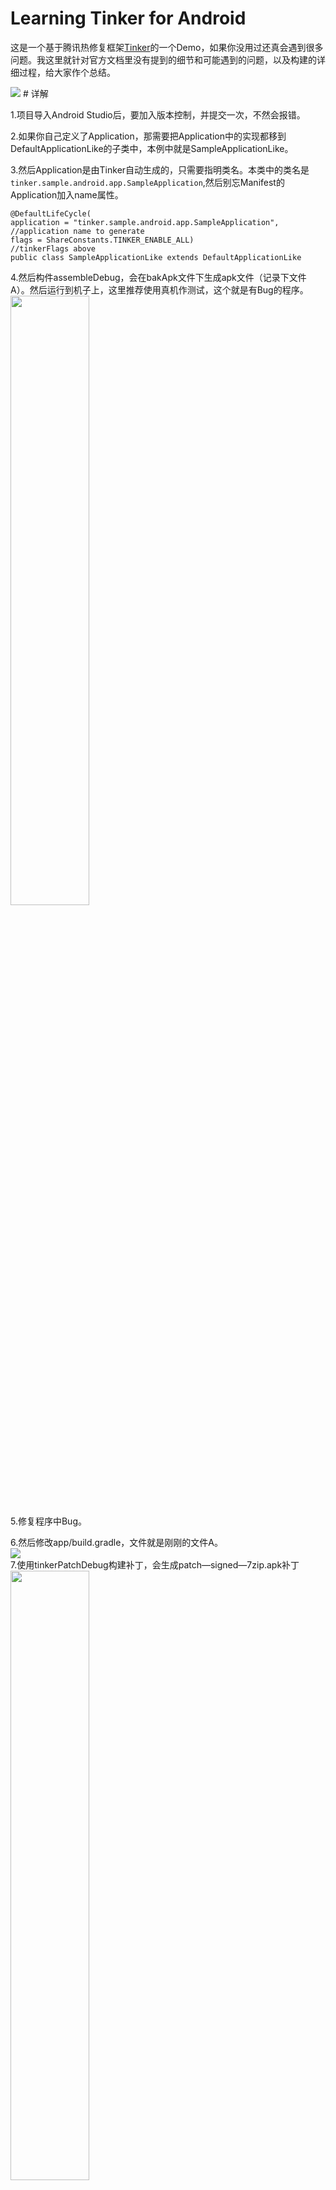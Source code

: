 # Learning Tinker for Android 
这是一个基于腾讯热修复框架[Tinker](https://github.com/Tencent/tinker)的一个Demo，如果你没用过还真会遇到很多问题。我这里就针对官方文档里没有提到的细节和可能遇到的问题，以及构建的详细过程，给大家作个总结。

<img src="screenshots/tinker.gif" />
# 详解

1.项目导入Android Studio后，要加入版本控制，并提交一次，不然会报错。

2.如果你自己定义了Application，那需要把Application中的实现都移到DefaultApplicationLike的子类中，本例中就是SampleApplicationLike。

3.然后Application是由Tinker自动生成的，只需要指明类名。本类中的类名是`tinker.sample.android.app.SampleApplication`,然后别忘Manifest的Application加入name属性。


```
@DefaultLifeCycle(
application = "tinker.sample.android.app.SampleApplication",             //application name to generate
flags = ShareConstants.TINKER_ENABLE_ALL)                                //tinkerFlags above
public class SampleApplicationLike extends DefaultApplicationLike 
```

4.然后构件assembleDebug，会在bakApk文件下生成apk文件（记录下文件A）。然后运行到机子上，这里推荐使用真机作测试，这个就是有Bug的程序。  
<img src="screenshots/assembleDebug.png" width="50%" />  
5.修复程序中Bug。

6.然后修改app/build.gradle，文件就是刚刚的文件A。  
<img src="screenshots/bug_apk.png"  />  
7.使用tinkerPatchDebug构建补丁，会生成patch—signed—7zip.apk补丁  
<img src="screenshots/tinkerPatchDebug.png" width="50%" />  
8.将补丁patch—signed—7zip.apk放在机子的 /storage/sdcard0/ 目录下。

```adb push ./app/build/outputs/tinkerPatch/debug/patch_signed_7zip.apk /storage/sdcard0/```  

9.修复Bug，重启，然后再测试。

##About me

An android developer in Beijing.Welcome to offer me an [Interview invitation](mailto:maat.xing@gmail.com). If you have any new idea about this project, feel free to [contact me](mailto:maat.xing@gmail.com). :smiley:






License
=======

    Copyright 2016 Maat


    Licensed under the Apache License, Version 2.0 (the "License");
    you may not use this file except in compliance with the License.
    You may obtain a copy of the License at

       http://www.apache.org/licenses/LICENSE-2.0

    Unless required by applicable law or agreed to in writing, software
    distributed under the License is distributed on an "AS IS" BASIS,
    WITHOUT WARRANTIES OR CONDITIONS OF ANY KIND, either express or implied.
    See the License for the specific language governing permissions and
    limitations under the License.


